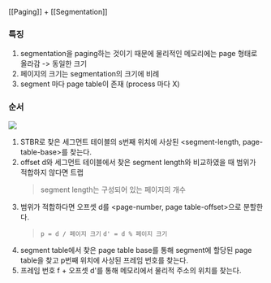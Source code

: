 [[Paging]] + [[Segmentation]]
### 특징
1. segmentation을 paging하는 것이기 때문에 물리적인 메모리에는 page 형태로 올라감 -> 동일한 크기
2. 페이지의 크기는 segmentation의 크기에 비례
3. segment 마다 page table이 존재 (process 마다 X)
### 순서
![](https://i.imgur.com/mUcbTbE.png)
1. STBR로 찾은 세그먼트 테이블의 s번째 위치에 사상된 <segment-length, page-table-base>를 찾는다.
2. offset d와 세그먼트 테이블에서 찾은 segment length와 비교하였을 때 범위가 적합하지 않다면 트랩
	> segment length는 구성되어 있는 페이지의 개수
3. 범위가 적합하다면 오프셋 d를 <page-number, page table-offset>으로 분할한다.
	>  `p = d / 페이지 크기`
	>  `d' = d % 페이지 크기`
1. segment table에서 찾은 page table base를 통해 segment에 할당된 page table을 찾고 p번째 위치에 사상된 프레임 번호를 찾는다.
2. 프레임 번호 f + 오프셋 d'를 통해 메모리에서 물리적 주소의 위치를 찾는다.